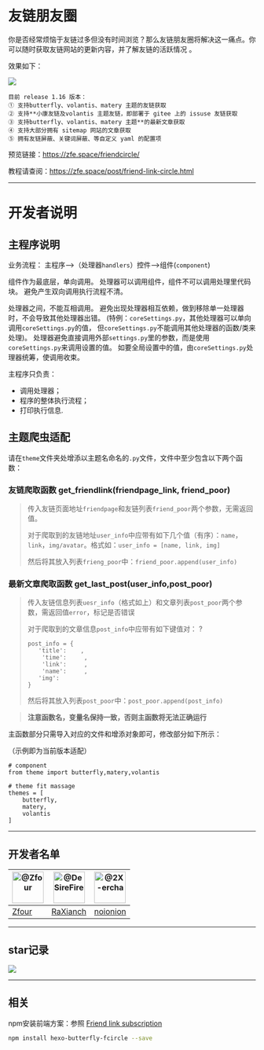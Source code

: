 # 友链朋友圈

你是否经常烦恼于友链过多但没有时间浏览？那么友链朋友圈将解决这一痛点。你可以随时获取友链网站的更新内容，并了解友链的活跃情况 。

效果如下：

![](https://cdn.nlark.com/yuque/0/2021/png/8391485/1612877553087-3087b091-93ce-40fd-a49f-8baf0f0f49c4.png#align=left&display=inline&height=521&margin=%5Bobject%20Object%5D&name=image.png&originHeight=521&originWidth=386&size=161076&status=done&style=none&width=386)

```
目前 release 1.16 版本：
① 支持butterfly、volantis、matery 主题的友链获取
② 支持**小康友链及volantis 主题友链，即部署于 gitee 上的 issuse 友链获取
③ 支持butterfly、volantis、matery 主题**的最新文章获取
④ 支持大部分拥有 sitemap 网站的文章获取
⑤ 拥有友链屏蔽、关键词屏蔽、等自定义 yaml 的配置项        
```
预览链接：https://zfe.space/friendcircle/

教程请查阅：https://zfe.space/post/friend-link-circle.html

--------

# 开发者说明

## 主程序说明

业务流程：
主程序-->（处理器`handlers`）控件—->组件(`component`)

组件作为最底层，单向调用。
处理器可以调用组件，组件不可以调用处理里代码块。
避免产生双向调用执行流程不清。

处理器之间，不能互相调用。
避免出现处理器相互依赖，做到移除单一处理器时，不会导致其他处理器出错。
(特例：`coreSettings.py`，其他处理器可以单向调用`coreSettings.py`的值，
但`coreSettings.py`不能调用其他处理器的函数/类来处理)。
处理器避免直接调用外部`settings.py`里的参数，而是使用`coreSettings.py`来调用设置的值。
如要全局设置中的值，由`coreSettings.py`处理器统筹，使调用收束。

主程序只负责：
* 调用处理器；
* 程序的整体执行流程；
* 打印执行信息.

## 主题爬虫适配

请在`theme`文件夹处增添以主题名命名的`.py`文件，文件中至少包含以下两个函数：

### 友链爬取函数 get_friendlink(friendpage_link, friend_poor)

> 传入友链页面地址`friendpage`和友链列表`friend_poor`两个参数，无需返回值。
> 
> 对于爬取到的友链地址`user_info`中应带有如下几个值（有序）：`name`，`link`，`img/avatar`。格式如：`user_info = [name, link, img]`
> 
> 然后将其放入列表`frieng_poor`中：`friend_poor.append(user_info)`


### 最新文章爬取函数 get_last_post(user_info,post_poor)

> 传入友链信息列表`uesr_info`（格式如上）和文章列表`post_poor`两个参数，需返回值`error`，标记是否错误
> 
> 对于爬取到的文章信息`post_info`中应带有如下键值对：
? 
> ```PY
> post_info = {
>    'title':    , 
>     'time':     ,
>     'link':     ,
>     'name':     ,
>    'img':      
> }
> ```
> 
> 然后将其放入列表`post_poor`中：`post_poor.append(post_info)`

> **注意函数名，变量名保持一致，否则主函数将无法正确运行**

主函数部分只需导入对应的文件和增添对象即可，修改部分如下所示：

（示例即为当前版本适配）

```PY
# component
from theme import butterfly,matery,volantis

# theme fit massage
themes = [
    butterfly,
    matery,
    volantis
]
```

--------

## 开发者名单

| <img class="d-block avatar-user" src="https://avatars.githubusercontent.com/u/19563906?s=64&amp;v=4" width="64" height="64" alt="@Zfour"> | <img class="d-block avatar-user" src="https://avatars.githubusercontent.com/u/18726905?s=64&amp;v=4" width="64" height="64" alt="@DeSireFire"> | <img class="d-block avatar-user" src="https://avatars.githubusercontent.com/u/72645310?s=64&amp;v=4" width="64" height="64" alt="@2X-ercha"> |
| ------------------------------------------------------------ | ------------------------------------------------------------ | ------------------------------------------------------------ |
| [Zfour](https://github.com/Zfour)                            | [RaXianch](https://github.com/DeSireFire)                    | [noionion](https://github.com/2X-ercha)                      |

--------

## star记录

![](https://starchart.cc/Rock-Candy-Tea/hexo-circle-of-friends.svg)

---------

## 相关

npm安装前端方案：参照 [Friend link subscription](https://akilar.top/posts/8480b91c/)

```BASH
npm install hexo-butterfly-fcircle --save
```




